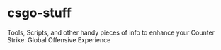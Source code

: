 # csgo-stuff
Tools, Scripts, and other handy pieces of info to enhance your Counter Strike: Global Offensive Experience
